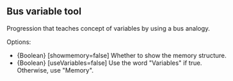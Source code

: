 ## Bus variable tool

Progression that teaches concept of variables by using a bus analogy.

Options:
* {Boolean} [showmemory=false] Whether to show the memory structure.
* {Boolean} [useVariables=false] Use the word "Variables" if true. Otherwise, use "Memory".